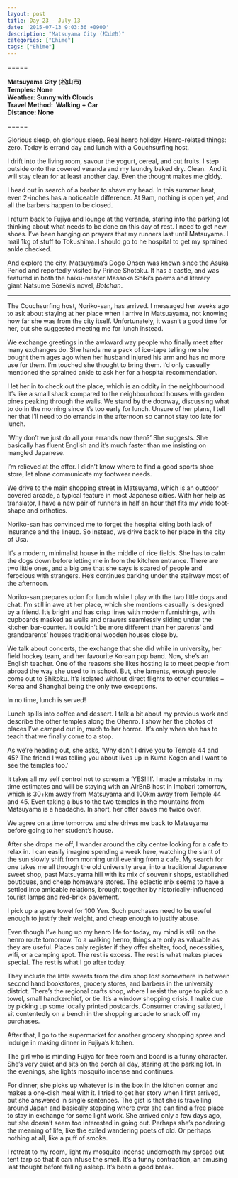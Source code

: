 ```yaml
---
layout: post
title: Day 23 - July 13
date: '2015-07-13 9:03:36 +0900'
description: "Matsuyama City (松山市)"
categories: ["Ehime"]
tags: ["Ehime"]
---
```

=====

**Matsuyama City (松山市)**  
**Temples: None**  
**Weather: Sunny with Clouds**  
**Travel Method:  Walking + Car**  
**Distance: None**  

=====

Glorious sleep, oh glorious sleep. Real henro holiday. Henro-related things: zero. Today is errand day and lunch with a Couchsurfing host. 

I drift into the living room, savour the yogurt, cereal, and cut fruits. I step outside onto the covered veranda and my laundry baked dry. Clean.  And it will stay clean for at least another day. Even the thought makes me giddy.

I head out in search of a barber to shave my head. In this summer heat, even 2-inches has a noticeable difference. At 9am, nothing is open yet, and all the barbers happen to be closed. 

I return back to Fujiya and lounge at the veranda, staring into the parking lot thinking about what needs to be done on this day of rest. I need to get new shoes. I’ve been hanging on prayers that my runners last until Matsuyama. I mail 1kg of stuff to Tokushima. I should go to he hospital to get my sprained ankle checked. 

And explore the city. Matsuyama’s Dogo Onsen was known since the Asuka Period and reportedly visited by Prince Shotoku. It has a castle, and was featured in both the haiku-master Masaoka Shiki’s poems and literary giant Natsume Sōseki’s novel, *Botchan*. 

***

The Couchsurfing host, Noriko-san, has arrived. I messaged her weeks ago to ask about staying at her place when I arrive in Matsuayama, not knowing how far she was from the city itself. Unfortunately, it wasn’t a good time for her, but she suggested meeting me for lunch instead. 

We exchange greetings in the awkward way people who finally meet after many exchanges do. She hands me a pack of ice-tape telling me she bought them ages ago when her husband injured his arm and has no more use for them. I’m touched she thought to bring them. I’d only casually mentioned the sprained ankle to ask her for a hospital recommendation. 

I let her in to check out the place, which is an oddity in the neighbourhood. It’s like a small shack compared to the neighbourhood houses with garden pines peaking through the walls. We stand by the doorway, discussing what to do in the morning since it’s too early for lunch. Unsure of her plans, I tell her that I’ll need to do errands in the afternoon so cannot stay too late for lunch.

‘Why don’t we just do all your errands now then?’ She suggests. She basically has fluent English and it’s much faster than me insisting on mangled Japanese.

I’m relieved at the offer. I didn’t know where to find a good sports shoe store, let alone communicate my footwear needs.

We drive to the main shopping street in Matsuyama, which is an outdoor covered arcade, a typical feature in most Japanese cities. With her help as translator, I have a new pair of runners in half an hour that fits my wide foot-shape and orthotics. 

Noriko-san has convinced me to forget the hospital citing both lack of insurance and the lineup. So instead, we drive back to her place in the city of Usa.

It’s a modern, minimalist house in the middle of rice fields. She has to calm the dogs down before letting me in from the kitchen entrance. There are two little ones, and a big one that she says is scared of people and ferocious with strangers. He’s continues barking under the stairway most of the afternoon.

Noriko-san.prepares udon for lunch while I play with the two little dogs and chat. I’m still in awe at her place, which she mentions casually is designed by a friend. It’s bright and has crisp lines with modern furnishings, with cupboards masked as walls and drawers seamlessly sliding under the kitchen bar-counter. It couldn’t be more different than her parents’ and grandparents’ houses traditional wooden houses close by.

We talk about concerts, the exchange that she did while in university, her field hockey team, and her favourite Korean pop band. Now, she’s an English teacher. One of the reasons she likes hosting is to meet people from abroad the way she used to in school. But, she laments, enough people come out to Shikoku. It’s isolated without direct flights to other countries – Korea and Shanghai being the only two exceptions.

In no time, lunch is served! 

Lunch spills into coffee and dessert. I talk a bit about my previous work and describe the other temples along the Ohenro. I show her the photos of places I’ve camped out in, much to her horror.  It’s only when she has to teach that we finally come to a stop.

As we’re heading out, she asks, ’Why don’t I drive you to Temple 44 and 45? The friend I was telling you about lives up in Kuma Kogen and I want to see the temples too.’

It takes all my self control not to scream a ‘YES!!!!’. I made a mistake in my time estimates and will be staying with an AirBnB host in Imabari tomorrow, which is 30+km away from Matsuyama and 100km away from Temple 44 and 45. Even taking a bus to the two temples in the mountains from Matsuyama is a headache. In short, her offer saves me twice over.

We agree on a time tomorrow and she drives me back to Matsuyama before going to her student’s house.

After she drops me off, I wander around the city centre looking for a cafe to relax in. I can easily imagine spending a week here, watching the slant of the sun slowly shift from morning until evening from a cafe. My search for one takes me all through the old university area, into a traditional Japanese sweet shop, past Matsuyama hill with its mix of souvenir shops, established boutiques, and cheap homeware stores. The eclectic mix seems to have a settled into amicable relations, brought together by historically-influenced tourist lamps and red-brick pavement.

I pick up a spare towel for 100 Yen. Such purchases need to be useful enough to justify their weight, and cheap enough to justify abuse.

Even though I’ve hung up my henro life for today, my mind is still on the henro route tomorrow. To a walking henro, things are only as valuable as they are useful. Places only register if they offer shelter, food, necessities, wifi, or a camping spot. The rest is excess. The rest is what makes places special. The rest is what I go after today.

They include the little sweets from the dim shop lost somewhere in between second hand bookstores, grocery stores, and barbers in the university district. There’s the regional crafts shop, where I resist the urge to pick up a towel, small handkerchief, or tie. It’s a window shopping crisis. I make due by picking up some locally printed postcards. Consumer craving satiated, I sit contentedly on a bench in the shopping arcade to snack off my purchases.

After that, I go to the supermarket for another grocery shopping spree and indulge in making dinner in Fujiya’s kitchen.

The girl who is minding Fujiya for free room and board is a funny character. She’s very quiet and sits on the porch all day, staring at the parking lot. In the evenings, she lights mosquito incense and continues. 

For dinner, she picks up whatever is in the box in the kitchen corner and makes a one-dish meal with it. I tried to get her story when I first arrived, but she answered in single sentences. The gist is that she is travelling around Japan and basically stopping where ever she can find a free place to stay in exchange for some light work. She arrived only a few days ago, but she doesn’t seem too interested in going out. Perhaps she’s pondering the meaning of life, like the exiled wandering poets of old. Or perhaps nothing at all, like a puff of smoke.

I retreat to my room, light my mosquito incense underneath my spread out tent tarp so that it can infuse the smell. It’s a funny contraption, an amusing last thought before falling asleep. It’s been a good break.